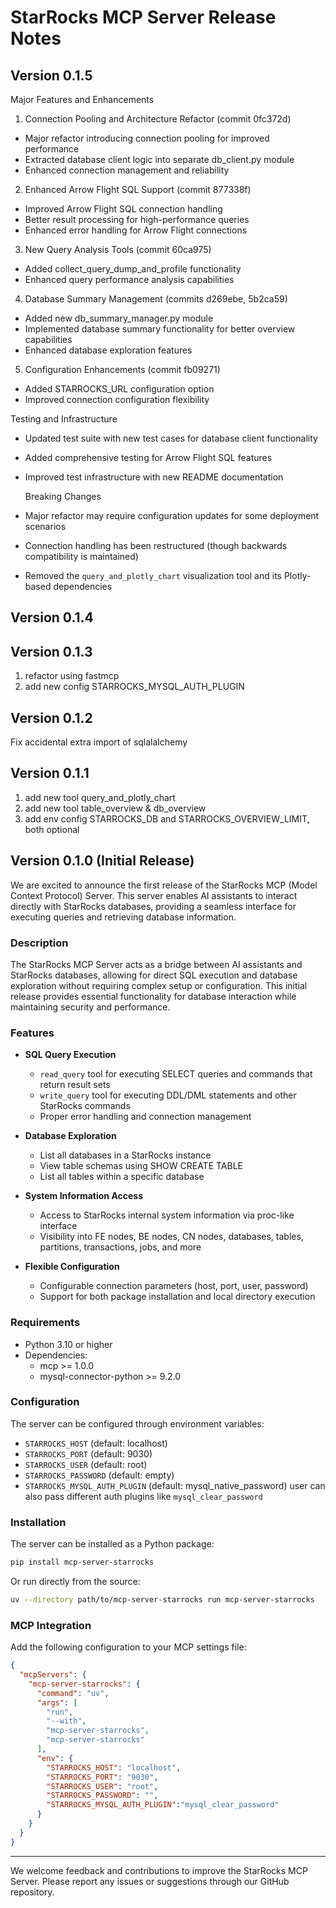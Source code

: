 # StarRocks MCP Server Release Notes

## Version 0.1.5

Major Features and Enhancements

1. Connection Pooling and Architecture Refactor (commit 0fc372d)
  - Major refactor introducing connection pooling for improved performance
  - Extracted database client logic into separate db_client.py module
  - Enhanced connection management and reliability
2. Enhanced Arrow Flight SQL Support (commit 877338f)
  - Improved Arrow Flight SQL connection handling
  - Better result processing for high-performance queries
  - Enhanced error handling for Arrow Flight connections
3. New Query Analysis Tools (commit 60ca975)
  - Added collect_query_dump_and_profile functionality
  - Enhanced query performance analysis capabilities
4. Database Summary Management (commits d269ebe, 5b2ca59)
  - Added new db_summary_manager.py module
  - Implemented database summary functionality for better overview capabilities
  - Enhanced database exploration features
5. Configuration Enhancements (commit fb09271)
  - Added STARROCKS_URL configuration option
  - Improved connection configuration flexibility

  Testing and Infrastructure

- Updated test suite with new test cases for database client functionality
- Added comprehensive testing for Arrow Flight SQL features
- Improved test infrastructure with new README documentation

  Breaking Changes

- Major refactor may require configuration updates for some deployment scenarios
- Connection handling has been restructured (though backwards compatibility is maintained)
- Removed the `query_and_plotly_chart` visualization tool and its Plotly-based dependencies

## Version 0.1.4


## Version 0.1.3

1. refactor using fastmcp
2. add new config STARROCKS_MYSQL_AUTH_PLUGIN

## Version 0.1.2

Fix accidental extra import of sqlalalchemy

## Version 0.1.1

1. add new tool query_and_plotly_chart
2. add new tool table_overview & db_overview
3. add env config STARROCKS_DB and STARROCKS_OVERVIEW_LIMIT, both optional


## Version 0.1.0 (Initial Release)

We are excited to announce the first release of the StarRocks MCP (Model Context Protocol) Server. This server enables AI assistants to interact directly with StarRocks databases, providing a seamless interface for executing queries and retrieving database information.

### Description

The StarRocks MCP Server acts as a bridge between AI assistants and StarRocks databases, allowing for direct SQL execution and database exploration without requiring complex setup or configuration. This initial release provides essential functionality for database interaction while maintaining security and performance.

### Features

- **SQL Query Execution**
  - `read_query` tool for executing SELECT queries and commands that return result sets
  - `write_query` tool for executing DDL/DML statements and other StarRocks commands
  - Proper error handling and connection management

- **Database Exploration**
  - List all databases in a StarRocks instance
  - View table schemas using SHOW CREATE TABLE
  - List all tables within a specific database

- **System Information Access**
  - Access to StarRocks internal system information via proc-like interface
  - Visibility into FE nodes, BE nodes, CN nodes, databases, tables, partitions, transactions, jobs, and more

- **Flexible Configuration**
  - Configurable connection parameters (host, port, user, password)
  - Support for both package installation and local directory execution

### Requirements

- Python 3.10 or higher
- Dependencies:
  - mcp >= 1.0.0
  - mysql-connector-python >= 9.2.0

### Configuration

The server can be configured through environment variables:

- `STARROCKS_HOST` (default: localhost)
- `STARROCKS_PORT` (default: 9030)
- `STARROCKS_USER` (default: root)
- `STARROCKS_PASSWORD` (default: empty)
- `STARROCKS_MYSQL_AUTH_PLUGIN` (default: mysql_native_password) user can also pass different auth plugins like `mysql_clear_password`

### Installation

The server can be installed as a Python package:

```bash
pip install mcp-server-starrocks
```

Or run directly from the source:

```bash
uv --directory path/to/mcp-server-starrocks run mcp-server-starrocks
```

### MCP Integration

Add the following configuration to your MCP settings file:

```json
{
  "mcpServers": {
    "mcp-server-starrocks": {
      "command": "uv",
      "args": [
        "run",
        "--with",
        "mcp-server-starrocks",
        "mcp-server-starrocks"
      ],
      "env": {
        "STARROCKS_HOST": "localhost",
        "STARROCKS_PORT": "9030",
        "STARROCKS_USER": "root",
        "STARROCKS_PASSWORD": "",
        "STARROCKS_MYSQL_AUTH_PLUGIN":"mysql_clear_password"
      }
    }
  }
}
```

---

We welcome feedback and contributions to improve the StarRocks MCP Server. Please report any issues or suggestions through our GitHub repository.
